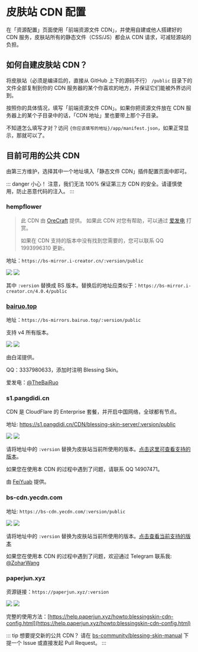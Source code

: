 # 皮肤站 CDN 配置

在「资源配置」页面使用「前端资源文件 CDN」，并使用自建或他人搭建好的 CDN 服务，皮肤站所有的静态文件（CSS/JS）都会从 CDN 请求，可减轻源站的负担。

## 如何自建皮肤站 CDN？

将皮肤站（必须是编译后的，直接从 GitHub 上下的源码不行） `/public` 目录下的文件全部复制到你的 CDN 服务器的某个你喜欢的地方，并保证它们能被外界访问到。

按照你的具体情况，填写「前端资源文件 CDN」。如果你把资源文件放在 CDN 服务器上的某个子目录中的话，「CDN 地址」里也要带上那个子目录。

不知道怎么填写才对？访问 `{你应该填写的地址}/app/manifest.json`，如果正常显示，那就可以了。

## 目前可用的公共 CDN

由第三方维护，选择其中一个地址填入「静态文件 CDN」插件配置页面中即可。

::: danger 小心！
注意，我们无法 100% 保证第三方 CDN 的安全。请谨慎使用，防止恶意代码的注入。
:::

### hempflower

> 此 CDN 由 [OreCraft](http://www.orecraft.cn) 提供。 如果此 CDN 对您有帮助，可以通过 [爱发电](https://afdian.net/@hempflower) 打赏。
>
> 如果在 CDN 支持的版本中没有找到您需要的，您可以联系 QQ 1993996310 更新。

地址：`https://bs-mirror.i-creator.cn/:version/public`

![](https://blessing-skin-manual.vercel.app/api/cdn?cdn=bs-mirror.i-creator.cn/:version/public)
![](https://blessing-skin-manual.vercel.app/api/cdn?cdn=bs-mirror.i-creator.cn/:version/public&version=4.4.0)

其中 `:version` 替换成 BS 版本。替换后的地址应类似于：`https://bs-mirror.i-creator.cn/4.0.4/public`

### [bairuo.top](https://blog.bairuo.top)

地址：`https://bs-mirrors.bairuo.top/:version/public`

支持 v4 所有版本。

![](https://blessing-skin-manual.vercel.app/api/cdn?cdn=bs-mirrors.bairuo.top/:version/public)
![](https://blessing-skin-manual.vercel.app/api/cdn?cdn=bs-mirrors.bairuo.top/:version/public&version=4.4.0)

由白渃提供。

QQ：3337980633，添加时注明 Blessing Skin。

爱发电：[@TheBaiRuo](https://afdian.net/@TheBaiRuo)

### s1.pangdidi.cn

CDN 是 CloudFlare 的 Enterprise 套餐，并开启中国网络，全球都有节点。

地址: https://s1.pangdidi.cn/CDN/blessing-skin-server/:version/public

![](https://blessing-skin-manual.vercel.app/api/cdn?cdn=s1.pangdidi.cn/CDN/blessing-skin-server/:version/public)
![](https://blessing-skin-manual.vercel.app/api/cdn?cdn=s1.pangdidi.cn/CDN/blessing-skin-server/:version/public&version=4.4.0)

请将地址中的 `:version` 替换为皮肤站当前所使用的版本。[点击这里可查看支持的版本](https://s1.pangdidi.cn/CDN/blessing-skin-server/versions.json)。

如果您在使用本 CDN 的过程中遇到了问题，请联系 QQ 14907471。

由 [FeiYuab](https://github.com/FeiYuab) 提供。

### bs-cdn.yecdn.com

地址: `https://bs-cdn.yecdn.com/:version/public`

![](https://blessing-skin-manual.vercel.app/api/cdn?cdn=bs-cdn.yecdn.com/:version/public)
![](https://blessing-skin-manual.vercel.app/api/cdn?cdn=bs-cdn.yecdn.com/:version/public&version=4.4.0)

请将地址中的 `:version` 替换为皮肤站当前所使用的版本。[点击查看当前支持的版本](https://bs-cdn.yecdn.com/versions)

如果您在使用本 CDN 的过程中遇到了问题，欢迎通过 Telegram 联系我: [@ZoharWang](https://t.me/ZoharWang)

### paperjun.xyz

资源链接：`https://paperjun.xyz/:version`

![](https://blessing-skin-manual.vercel.app/api/cdn?cdn=paperjun.xyz/blessingskin-cdn/:version)
![](https://blessing-skin-manual.vercel.app/api/cdn?cdn=cdn.paperjun.xyz/blessingskin-cdn/:version&version=4.4.0)

完整的使用方法：[https://help.paperjun.xyz/howto:blessingskin-cdn-config.html](https://help.paperjun.xyz/howto:blessingskin-cdn-config.html)

::: tip 想要提交新的公共 CDN？
请在 [bs-community/blessing-skin-manual](https://github.com/bs-community/blessing-skin-manual) 下提一个 Issue 或直接发起 Pull Request。
:::

